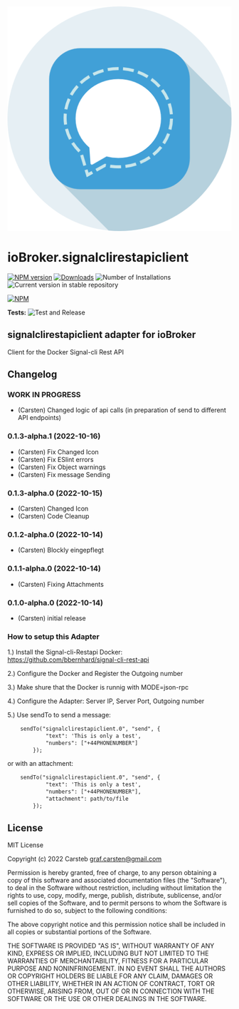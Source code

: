 ![Logo](admin/signalclirestapiclient.png)
# ioBroker.signalclirestapiclient

[![NPM version](https://img.shields.io/npm/v/iobroker.signalclirestapiclient.svg)](https://www.npmjs.com/package/iobroker.signalclirestapiclient)
[![Downloads](https://img.shields.io/npm/dm/iobroker.signalclirestapiclient.svg)](https://www.npmjs.com/package/iobroker.signalclirestapiclient)
![Number of Installations](https://iobroker.live/badges/signalclirestapiclient-installed.svg)
![Current version in stable repository](https://iobroker.live/badges/signalclirestapiclient-stable.svg)

[![NPM](https://nodei.co/npm/iobroker.signalclirestapiclient.png?downloads=true)](https://nodei.co/npm/iobroker.signalclirestapiclient/)

**Tests:** ![Test and Release](https://github.com/mericon/ioBroker.signalclirestapiclient/workflows/Test%20and%20Release/badge.svg)

## signalclirestapiclient adapter for ioBroker

Client for the Docker Signal-cli Rest API

## Changelog
<!--
	Placeholder for the next version (at the beginning of the line):
	### **WORK IN PROGRESS**
-->
### **WORK IN PROGRESS**
* (Carsten) Changed logic of api calls (in preparation of send to different API endpoints)

### 0.1.3-alpha.1 (2022-10-16)
* (Carsten) Fix Changed Icon
* (Carsten) Fix ESlint errors
* (Carsten) Fix Object warnings
* (Carsten) Fix message Sending

### 0.1.3-alpha.0 (2022-10-15)
* (Carsten) Changed Icon
* (Carsten) Code Cleanup

### 0.1.2-alpha.0 (2022-10-14)
* (Carsten) Blockly eingepflegt

### 0.1.1-alpha.0 (2022-10-14)
* (Carsten) Fixing Attachments

### 0.1.0-alpha.0 (2022-10-14)
* (Carsten) initial release

### How to setup this Adapter

1.) Install the Signal-cli-Restapi Docker: https://github.com/bbernhard/signal-cli-rest-api

2.) Configure the Docker and Register the Outgoing number

3.) Make shure that the Docker is runnig with MODE=json-rpc

4.) Configure the Adapter: Server IP, Server Port, Outgoing number

5.) Use sendTo to send a message:

		sendTo("signalclirestapiclient.0", "send", {
   				"text": 'This is only a test',
   				"numbers": ["+44PHONENUMBER"]
			});

or with an attachment:

		sendTo("signalclirestapiclient.0", "send", {
   				"text": 'This is only a test',
   				"numbers": ["+44PHONENUMBER"],
				"attachment": path/to/file
			});

## License
MIT License

Copyright (c) 2022 Carsteb <graf.carsten@gmail.com>

Permission is hereby granted, free of charge, to any person obtaining a copy
of this software and associated documentation files (the "Software"), to deal
in the Software without restriction, including without limitation the rights
to use, copy, modify, merge, publish, distribute, sublicense, and/or sell
copies of the Software, and to permit persons to whom the Software is
furnished to do so, subject to the following conditions:

The above copyright notice and this permission notice shall be included in all
copies or substantial portions of the Software.

THE SOFTWARE IS PROVIDED "AS IS", WITHOUT WARRANTY OF ANY KIND, EXPRESS OR
IMPLIED, INCLUDING BUT NOT LIMITED TO THE WARRANTIES OF MERCHANTABILITY,
FITNESS FOR A PARTICULAR PURPOSE AND NONINFRINGEMENT. IN NO EVENT SHALL THE
AUTHORS OR COPYRIGHT HOLDERS BE LIABLE FOR ANY CLAIM, DAMAGES OR OTHER
LIABILITY, WHETHER IN AN ACTION OF CONTRACT, TORT OR OTHERWISE, ARISING FROM,
OUT OF OR IN CONNECTION WITH THE SOFTWARE OR THE USE OR OTHER DEALINGS IN THE
SOFTWARE.